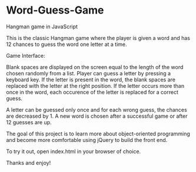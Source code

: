 # Word-Guess-Game

Hangman game in JavaScript

This is the classic Hangman game where the player is given a word and has 12 chances to guess the word one letter at a time.

Game Interface:

Blank spaces are displayed on the screen equal to the length of the word chosen randomly from a list. Player can guess a letter by pressing a keyboard key. If the letter is present in the word, the blank spaces are replaced with the letter at the right position. If the letter occurs more than once in the word, each occurence of the letter is replaced for a correct guess.

A letter can be guessed only once and for each wrong guess, the chances are decreased by 1. A new word is chosen after a successful game or after 12 guesses are up. 

 The goal of this project is to learn more about object-oriented programming and become more comfortable using jQuery to build the front end.

To try it out, open index.html in your browser of choice.

Thanks and enjoy!